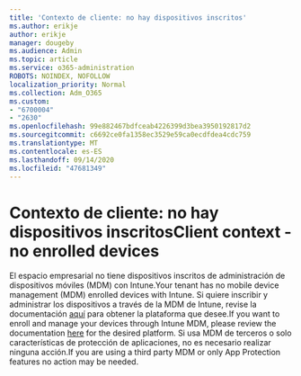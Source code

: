```yaml
---
title: 'Contexto de cliente: no hay dispositivos inscritos'
ms.author: erikje
author: erikje
manager: dougeby
ms.audience: Admin
ms.topic: article
ms.service: o365-administration
ROBOTS: NOINDEX, NOFOLLOW
localization_priority: Normal
ms.collection: Adm_O365
ms.custom:
- "6700004"
- "2630"
ms.openlocfilehash: 99e882467bdfceab4226399d3bea3950192817d2
ms.sourcegitcommit: c6692ce0fa1358ec3529e59ca0ecdfdea4cdc759
ms.translationtype: MT
ms.contentlocale: es-ES
ms.lasthandoff: 09/14/2020
ms.locfileid: "47681349"
---
```

# <a name="client-context---no-enrolled-devices"></a><span data-ttu-id="0a7fe-102">Contexto de cliente: no hay dispositivos inscritos</span><span class="sxs-lookup"><span data-stu-id="0a7fe-102">Client context - no enrolled devices</span></span>

<span data-ttu-id="0a7fe-103">El espacio empresarial no tiene dispositivos inscritos de administración de dispositivos móviles (MDM) con Intune.</span><span class="sxs-lookup"><span data-stu-id="0a7fe-103">Your tenant has no mobile device management (MDM) enrolled devices with Intune.</span></span> <span data-ttu-id="0a7fe-104">Si quiere inscribir y administrar los dispositivos a través de la MDM de Intune, revise la documentación [aquí](https://docs.microsoft.com/intune/device-enrollment) para obtener la plataforma que desee.</span><span class="sxs-lookup"><span data-stu-id="0a7fe-104">If you want to enroll and manage your devices through Intune MDM, please review the documentation [here](https://docs.microsoft.com/intune/device-enrollment) for the desired platform.</span></span> <span data-ttu-id="0a7fe-105">Si usa MDM de terceros o solo características de protección de aplicaciones, no es necesario realizar ninguna acción.</span><span class="sxs-lookup"><span data-stu-id="0a7fe-105">If you are using a third party MDM or only App Protection features no action may be needed.</span></span> 